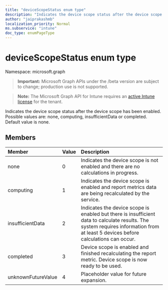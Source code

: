 ```yaml
---
title: "deviceScopeStatus enum type"
description: "Indicates the device scope status after the device scope has been enabled. Possible values are: none, computing, insufficientData or completed. Default value is none."
author: "jaiprakashmb"
localization_priority: Normal
ms.subservice: "intune"
doc_type: enumPageType
---
```


# deviceScopeStatus enum type

Namespace: microsoft.graph

> **Important:** Microsoft Graph APIs under the /beta version are subject to change; production use is not supported.

> **Note:** The Microsoft Graph API for Intune requires an [active Intune license](https://go.microsoft.com/fwlink/?linkid=839381) for the tenant.

Indicates the device scope status after the device scope has been enabled. Possible values are: none, computing, insufficientData or completed. Default value is none.

## Members
|Member|Value|Description|
|:---|:---|:---|
|none|0|Indicates the device scope is not enabled and there are no calculations in progress.|
|computing|1|Indicates the device scope is enabled and report metrics data are being recalculated by the service.|
|insufficientData|2|Indicates the device scope is enabled but there is insufficient data to calculate results. The system requires information from at least 5 devices before calculations can occur.|
|completed|3|Device scope is enabled and finished recalculating the report metric. Device scope is now ready to be used.|
|unknownFutureValue|4|Placeholder value for future expansion.|